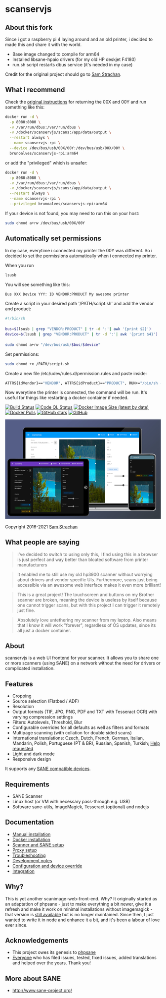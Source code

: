# scanservjs

## About this fork

Since i got a raspberry pi 4 laying around and an old printer, i decided to made this and share it with the world.

* Base image changed to compile for arm64
* Installed libsane-hpaio drivers (for my old HP deskjet F4180)
* run.sh script restarts dbus service (it's needed in my case)

Credit for the original project should go to [Sam Strachan](https://github.com/sbs20). 

## What i recommend

Check the [original instructions](https://github.com/sbs20/scanservjs/blob/master/docs/docker.md) for returning the 00X and 00Y and run something like this:

```sh
docker run -d \
  -p 8080:8080 \
  -v /var/run/dbus:/var/run/dbus \
  -v /docker/scanservjs/scans:/app/data/output \
  --restart always \
  --name scanservjs-rpi \
  --device /dev/bus/usb/00X/00Y:/dev/bus/usb/00X/00Y \
  brunoalves/scanservjs-rpi:arm64
```

or add the "privileged" which is unsafer:

```sh
docker run -d \
  -p 8080:8080 \
  -v /var/run/dbus:/var/run/dbus \
  -v /docker/scanservjs/scans:/app/data/output \
  --restart always \
  --name scanservjs-rpi \
  --privileged brunoalves/scanservjs-rpi:arm64
```

If your device is not found, you may need to run this on your host:
```sh
sudo chmod a+rw /dev/bus/usb/00X/00Y
```

## Automatically set permissions

In my case, everytime i connected my printer the 00Y was different. So i decided to set the permissions automatically when i connected my printer.

When you run
```sh
lsusb
```

You will see something like this:
```sh
Bus XXX Device YYY: ID VENDOR:PRODUCT My awesome printer
```

Create a script in your desired path '/PATH/script.sh' and add the vendor and product:
```sh
#!/bin/sh

bus=$(lsusb | grep "VENDOR:PRODUCT" | tr -d ':'| awk '{print $2}')
device=$(lsusb | grep "VENDOR:PRODUCT" | tr -d ':'| awk '{print $4}')

sudo chmod a+rw "/dev/bus/usb/$bus/$device"
```

Set permissions:
```sh
sudo chmod +x /PATH/script.sh
```

Create a new file /etc/udev/rules.d/permission.rules and paste inside:
```sh
ATTRS{idVendor}=="VENDOR", ATTRS{idProduct}=="PRODUCT", RUN+="/bin/sh -c '/PATH/script.sh'"
```

Now everytime the printer is connected, the command will be run. It's useful for things like restarting a docker container if needed.

[![Build Status](https://img.shields.io/github/workflow/status/sbs20/scanservjs/NodeCI?style=for-the-badge)](https://github.com/sbs20/scanservjs/actions)
[![Code QL Status](https://img.shields.io/github/workflow/status/sbs20/scanservjs/CodeQL?label=CodeQL&style=for-the-badge)](https://github.com/sbs20/scanservjs/actions)
[![Docker Image Size (latest by date)](https://img.shields.io/docker/image-size/sbs20/scanservjs?style=for-the-badge)](https://hub.docker.com/r/sbs20/scanservjs)
[![Docker Pulls](https://img.shields.io/docker/pulls/sbs20/scanservjs?style=for-the-badge)](https://hub.docker.com/r/sbs20/scanservjs)
[![GitHub stars](https://img.shields.io/github/stars/sbs20/scanservjs?label=Github%20stars&style=for-the-badge)](https://github.com/sbs20/scanservjs)
[![GitHub](https://img.shields.io/github/license/sbs20/scanservjs?style=for-the-badge)](https://github.com/sbs20/scanservjs/blob/master/LICENSE.md)

![screenshot](https://github.com/sbs20/scanservjs/raw/master/docs/screen0.jpg)

Copyright 2016-2021 [Sam Strachan](https://github.com/sbs20)

## What people are saying

> I've decided to switch to using only this, I find using this in a browser is
> just perfect and way better than bloated software from printer manufacturers


> It enabled me to still use my old hp3900 scanner without worrying about
> drivers and vendor specific UIs. Furthermore, scans just being accessible via
> an awesome web interface makes it even more brilliant!


> This is a great project! The touchscreen and buttons on my Brother scanner are
> broken, meaning the device is useless by itself because one cannot trigger
> scans, but with this project I can trigger it remotely just fine.


> Absolutely love untethering my scanner from my laptop. Also means that I know
> it will work "forever", regardless of OS updates, since its all just a docker
> container.

## About

scanservjs is a web UI frontend for your scanner. It allows you to share one or
more scanners (using SANE) on a network without the need for drivers or
complicated installation.

## Features

* Cropping
* Source selection (Flatbed / ADF)
* Resolution
* Output formats (TIF, JPG, PNG, PDF and TXT with Tesseract OCR) with varying
  compression settings
* Filters: Autolevels, Threshold, Blur
* Configurable overrides for all defaults as well as filters and formats
* Multipage scanning (with collation for double sided scans)
* International translations: Czech, Dutch, French, German, Italian, Mandarin,
  Polish, Portuguese (PT & BR), Russian, Spanish, Turkish;
  [Help requested](https://github.com/sbs20/scanservjs/issues/154)
* Light and dark mode
* Responsive design

It supports any
[SANE compatible devices](http://www.sane-project.org/sane-supported-devices.html).

## Requirements

* SANE Scanner
* Linux host (or VM with necessary pass-through e.g. USB)
* Software sane-utils, ImageMagick, Tesseract (optional) and nodejs

## Documentation

* [Manual installation](docs/install.md)
* [Docker installation](docs/docker.md)
* [Scanner and SANE setup](docs/sane.md)
* [Proxy setup](docs/proxy.md)
* [Troubleshooting](docs/troubleshooting.md)
* [Development notes](docs/development.md)
* [Configuration and device override](docs/config.md)
* [Integration](docs/integration.md)

## Why?

This is yet another scanimage-web-front-end. Why? It originally started as an
adaptation of phpsane - just to make everything a bit newer, give it a refresh
and make it work on minimal installations without imagemagick - that version is
[still available](https://github.com/sbs20/scanserv) but is no longer
maintained. Since then, I just wanted to write it in node and enhance it a bit,
and it's been a labour of love ever since.

## Acknowledgements

 * This project owes its genesis to
   [phpsane](http://sourceforge.net/projects/phpsane/)
 * [Everyone](https://github.com/sbs20/scanservjs/graphs/contributors) who has
   filed issues, tested, fixed issues, added translations and helped over the
   years. Thank you!

## More about SANE

 * http://www.sane-project.org/
